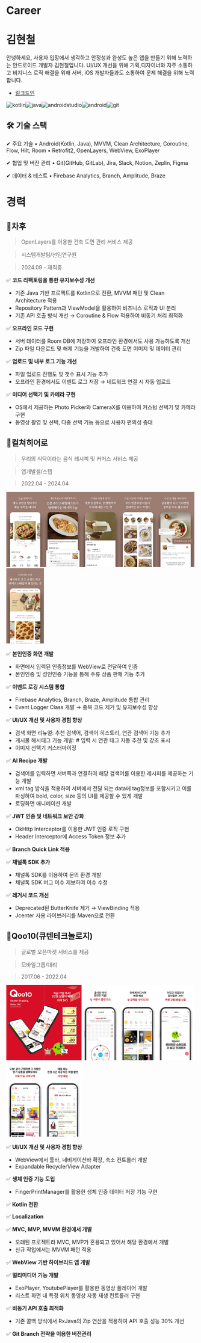 # Career
# 김현철
안녕하세요, 사용자 입장에서 생각하고 안정성과 완성도 높은 앱을 만들기 위해 노력하는 안드로이드 개발자 김현철입니다.
UI/UX 개선을 위해 기획,디자이너와 자주 소통하고 비지니스 로직 해결을 위해 서버, iOS 개발자들과도 소통하여 문제 해결을 위해 노력합니다.
- [링크드인](https://www.linkedin.com/in/%ED%98%84%EC%B2%A0-%EA%B9%80-05a540262/)

![kotlin](https://img.shields.io/badge/Kotlin-0095D5?&style=for-the-badge&logo=kotlin&logoColor=white)![java](https://img.shields.io/badge/Java-ED8B00?style=for-the-badge&logo=openjdk&logoColor=white)![androidstudio](https://img.shields.io/badge/Android_Studio-3DDC84?style=for-the-badge&logo=android-studio&logoColor=white)![android](https://img.shields.io/badge/Android-3DDC84?style=for-the-badge&logo=android&logoColor=white)![git](https://img.shields.io/badge/GIT-E44C30?style=for-the-badge&logo=git&logoColor=white)

## 🛠 **기술 스택**

✔ 주요 기술
	•	Android(Kotlin, Java), MVVM, Clean Architecture, Coroutine, Flow, Hilt, Room
	•	Retrofit2, OpenLayers, WebView, ExoPlayer

✔ 협업 및 버전 관리
	•	Git(GitHub, GitLab), Jira, Slack, Notion, Zeplin, Figma

✔ 데이터 & 테스트
	•	Firebase Analytics, Branch, Amplitude, Braze


# 경력
## 🚀차후
> OpenLayers를 이용한 건축 도면 관리 서비스 제공

> 시스템개발팀/선임연구원

> 2024.09 - 재직중

✅ **코드 리팩토링을 통한 유지보수성 개선**
 - 기존 Java 기반 프로젝트를 Kotlin으로 전환, MVVM 패턴 및 Clean Architecture 적용
 - Repository Pattern과 ViewModel을 활용하여 비즈니스 로직과 UI 분리
 - 기존 API 호출 방식 개선 → Coroutine & Flow 적용하여 비동기 처리 최적화

✅ **오프라인 모드 구현**
 - 서버 데이터를 Room DB에 저장하여 오프라인 환경에서도 사용 가능하도록 개선
 - Zip 파일 다운로드 및 해제 기능을 개발하여 건축 도면 이미지 및 데이터 관리

✅ **업로드 및 내부 로그 기능 개선**
 - 파일 업로드 진행도 및 갯수 표시 기능 추가
 - 오프라인 환경에서도 이벤트 로그 저장 → 네트워크 연결 시 자동 업로드

✅ **미디어 선택기 및 카메라 구현**
 - OS에서 제공하는 Photo Picker와 CameraX를 이용하여 커스텀 선택기 및 카메라 구현
 - 동영상 촬영 및 선택, 다중 선택 기능 등으로 사용자 편의성 증대

## 🚀컬쳐히어로
> 우리의 식탁이라는 음식 레시피 및 커머스 서비스 제공

> 앱개발셀/스탭

> 2022.04 - 2024.04

<img src="https://github.com/HyunChul-Kim/Career/blob/main/images/wtable/wtable_image1.jpg" width="100" height="200"/><img src="https://github.com/HyunChul-Kim/Career/blob/main/images/wtable/wtable_image2.jpg" width="100" height="200"/><img src="https://github.com/HyunChul-Kim/Career/blob/main/images/wtable/wtable_image3.jpg" width="100" height="200"/><img src="https://github.com/HyunChul-Kim/Career/blob/main/images/wtable/wtable_image4.jpg" width="100" height="200"/><img src="https://github.com/HyunChul-Kim/Career/blob/main/images/wtable/wtable_image5.jpg" width="100" height="200"/><img src="https://github.com/HyunChul-Kim/Career/blob/main/images/wtable/wtable_image6.jpg" width="100" height="200"/>

✅ **본인인증 화면 개발**
 - 화면에서 입력된 인증정보를 WebView로 전달하여 인증
 - 본인인증 및 성인인증 기능을 통해 주류 상품 판매 기능 추가

✅ **이벤트 로깅 시스템 통합**
 - Firebase Analytics, Branch, Braze, Amplitude 통합 관리
 - Event Logger Class 개발 → 중복 코드 제거 및 유지보수성 향상

✅ **UI/UX 개선 및 사용자 경험 향상**
 - 검색 화면 리뉴얼: 추천 검색어, 검색어 히스토리, 연관 검색어 기능 추가
 - 게시물 해시태그 기능 개발: # 입력 시 연관 태그 자동 추천 및 강조 표시
 - 이미지 선택기 커스터마이징

✅ **AI Recipe 개발**
 - 검색어를 입력하면 서버쪽과 연결하여 해당 검색어를 이용한 레시피를 제공하는 기능 개발
 - xml tag 방식을 적용하여 서버에서 전달 되는 data에 tag정보를 포함시키고 이를 파싱하여 bold, color, size 등의 UI를 제공할 수 있게 개발
 - 로딩화면 애니메이션 개발

✅ **JWT 인증 및 네트워크 보안 강화**
 - OkHttp Interceptor를 이용한 JWT 인증 로직 구현
 - Header Interceptor에 Access Token 정보 추가

✅ **Branch Quick Link 적용**

✅ **채널톡 SDK 추가**
 - 채널톡 SDK를 이용하여 문의 환경 개발
 - 채널톡 SDK 버그 이슈 제보하여 이슈 수정

✅ **레거시 코드 개선**
 - Deprecated된 ButterKnife 제거 → ViewBinding 적용
 - Jcenter 사용 라이브러리를 Maven으로 전환

## 🚀Qoo10(큐텐테크놀로지)
> 글로벌 오픈마켓 서비스를 제공

> 모바일그룹/대리

> 2017.06 - 2022.04

<img src="https://github.com/HyunChul-Kim/Career/blob/24ca7354056d9ea65a2e5db5b9b8375430b30618/images/qoo10/qoo10_image1.jpeg" width="100" height="200"/><img src="https://github.com/HyunChul-Kim/Career/blob/24ca7354056d9ea65a2e5db5b9b8375430b30618/images/qoo10/qoo10_image2.jpeg" width="100" height="200"/><img src="https://github.com/HyunChul-Kim/Career/blob/24ca7354056d9ea65a2e5db5b9b8375430b30618/images/qoo10/qoo10_image3.jpeg" width="100" height="200"/><img src="https://github.com/HyunChul-Kim/Career/blob/24ca7354056d9ea65a2e5db5b9b8375430b30618/images/qoo10/qoo10_image4.jpeg" width="100" height="200"/><img src="https://github.com/HyunChul-Kim/Career/blob/24ca7354056d9ea65a2e5db5b9b8375430b30618/images/qoo10/qoo10_image5.jpeg" width="100" height="200"/><img src="https://github.com/HyunChul-Kim/Career/blob/24ca7354056d9ea65a2e5db5b9b8375430b30618/images/qoo10/qoo10_image6.jpeg" width="100" height="200"/><img src="https://github.com/HyunChul-Kim/Career/blob/24ca7354056d9ea65a2e5db5b9b8375430b30618/images/qoo10/qoo10_image7.jpeg" width="100" height="200"/>

✅ **UI/UX 개선 및 사용자 경험 향상**
 - WebView에서 툴바, 네비게이션바 확장, 축소 컨트롤러 개발
 - Expandable RecyclerView Adapter

✅ **생체 인증 기능 도입**
 - FingerPrintManager를 활용한 생체 인증 데이터 저장 기능 구현

✅ **Kotlin 전환**

✅ **Localization**

✅ **MVC, MVP, MVVM 환경에서 개발**
 - 오래된 프로젝트라 MVC, MVP가 혼용되고 있어서 해당 환경에서 개발
 - 신규 작업에서는 MVVM 패턴 적용

✅ **WebView 기반 하이브리드 앱 개발**

✅ **멀티미디어 기능 개발**
 - ExoPlayer, YoutubePlayer를 활용한 동영상 플레이어 개발
 - 리스트 화면 내 특정 위치 동영상 자동 재생 컨트롤러 구현

✅ **비동기 API 호출 최적화**
 - 기존 콜백 방식에서 RxJava의 Zip 연산을 적용하여 API 호출 성능 30% 개선

✅ **Git Branch 전략을 이용한 버전관리**
